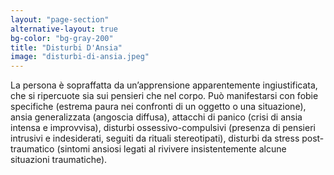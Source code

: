 ```yaml
---
layout: "page-section"
alternative-layout: true
bg-color: "bg-gray-200"
title: "Disturbi D'Ansia"
image: "disturbi-di-ansia.jpeg"
---
```


La persona è sopraffatta da un’apprensione apparentemente ingiustificata, che si ripercuote sia sui pensieri che nel corpo. Può manifestarsi con fobie specifiche (estrema paura nei confronti di un oggetto o una situazione), ansia generalizzata (angoscia diffusa), attacchi di panico (crisi di ansia intensa e improvvisa), disturbi ossessivo-compulsivi (presenza di pensieri intrusivi e indesiderati, seguiti da rituali stereotipati), disturbi da stress post-traumatico (sintomi ansiosi legati al rivivere insistentemente alcune situazioni traumatiche).
